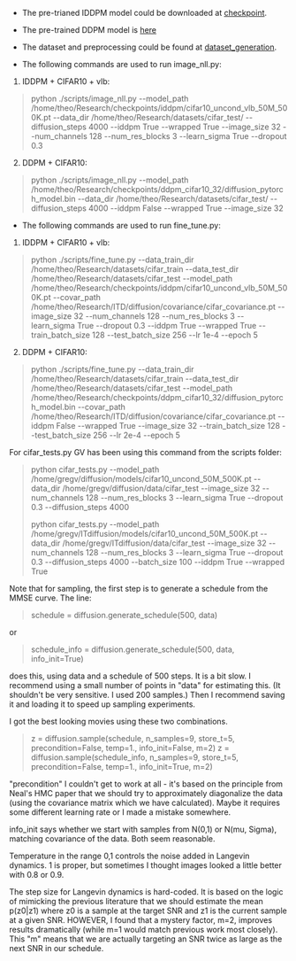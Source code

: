 - The pre-trianed IDDPM model could be downloaded at [checkpoint](https://github.com/openai/improved-diffusion).

- The pre-trained DDPM model is [here](https://drive.google.com/drive/folders/1G1nFv6AML_8zeElxMECkYfJnmihVcR86?usp=sharing) 

- The dataset and preprocessing could be found at [dataset_generation](https://github.com/openai/improved-diffusion/tree/main/datasets).

- The following commands are used to run image_nll.py:

1. IDDPM + CIFAR10 + vlb:
>python ./scripts/image_nll.py --model_path /home/theo/Research/checkpoints/iddpm/cifar10_uncond_vlb_50M_500K.pt --data_dir /home/theo/Research/datasets/cifar_test/ --diffusion_steps 4000 --iddpm True --wrapped True --image_size 32 --num_channels 128 --num_res_blocks 3 --learn_sigma True --dropout 0.3 

2. DDPM + CIFAR10:
>python ./scripts/image_nll.py --model_path /home/theo/Research/checkpoints/ddpm_cifar10_32/diffusion_pytorch_model.bin --data_dir /home/theo/Research/datasets/cifar_test/ --diffusion_steps 4000 --iddpm False --wrapped True --image_size 32

- The following commands are used to run fine_tune.py:
1. IDDPM + CIFAR10 + vlb:
> python ./scripts/fine_tune.py 
--data_train_dir /home/theo/Research/datasets/cifar_train --data_test_dir /home/theo/Research/datasets/cifar_test
--model_path /home/theo/Research/checkpoints/iddpm/cifar10_uncond_vlb_50M_500K.pt
--covar_path /home/theo/Research/ITD/diffusion/covariance/cifar_covariance.pt
--image_size 32 --num_channels 128 --num_res_blocks 3 --learn_sigma True --dropout 0.3 --iddpm True --wrapped True
--train_batch_size 128 --test_batch_size 256 --lr 1e-4 --epoch 5

2. DDPM + CIFAR10:
> python ./scripts/fine_tune.py --data_train_dir /home/theo/Research/datasets/cifar_train --data_test_dir /home/theo/Research/datasets/cifar_test --model_path /home/theo/Research/checkpoints/ddpm_cifar10_32/diffusion_pytorch_model.bin --covar_path /home/theo/Research/ITD/diffusion/covariance/cifar_covariance.pt --iddpm False --wrapped True --image_size 32 --train_batch_size 128 --test_batch_size 256 --lr 2e-4 --epoch 5
  

For cifar_tests.py GV has been using this command from the scripts folder:
> python cifar_tests.py --model_path /home/gregv/diffusion/models/cifar10_uncond_50M_500K.pt --data_dir /home/gregv/diffusion/data/cifar_test --image_size 32 --num_channels 128 --num_res_blocks 3 --learn_sigma True --dropout 0.3 --diffusion_steps 4000
> 
> python cifar_tests.py --model_path /home/gregv/ITdiffusion/models/cifar10_uncond_50M_500K.pt --data_dir /home/gregv/ITdiffusion/data/cifar_test --image_size 32 --num_channels 128 --num_res_blocks 3 --learn_sigma True --dropout 0.3 --diffusion_steps 4000 --batch_size 100 --iddpm True --wrapped True

Note that for sampling, the first step is to generate 
a schedule from the MMSE curve. 
The line:
> schedule = diffusion.generate_schedule(500, data)

or 

> schedule_info = diffusion.generate_schedule(500, data, info_init=True)

does this, using data and a schedule of 500 steps. It is a bit slow.
I recommend using a small number of points in "data" for estimating this. (It shouldn't be very sensitive. I used 200 samples.)
Then I recommend saving it and loading it to speed up sampling experiments.

I got the best looking movies using these two combinations. 
> z = diffusion.sample(schedule, n_samples=9, store_t=5, precondition=False, temp=1., info_init=False, m=2)
z = diffusion.sample(schedule_info, n_samples=9, store_t=5, precondition=False, temp=1., info_init=True, m=2)

"precondition" I couldn't get to work at all - it's based on the principle from Neal's HMC paper that we should try to approximately diagonalize 
the data (using the covariance matrix which we have calculated). Maybe it requires some different learning rate or I made a mistake somewhere. 

info_init says whether we start with samples from N(0,1) or N(mu, Sigma), matching covariance of the data.
Both seem reasonable. 

Temperature in the range 0,1 controls the noise added in Langevin dynamics. 1 is proper, but sometimes I thought images 
looked a little better with 0.8 or 0.9. 

The step size for Langevin dynamics is hard-coded. It is based on the logic of mimicking the 
previous literature that we should estimate the mean p(z0|z1) where z0 is a sample at the target SNR
and z1 is the current sample at a given SNR. 
HOWEVER, I found that a mystery factor, m=2, improves results dramatically (while m=1 would match previous work most closely).
This "m" means that we are actually targeting an SNR twice as large as the next SNR in our schedule. 
